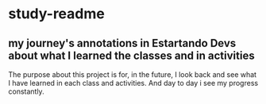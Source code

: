 # study-readme
my journey's annotations in Estartando Devs about what I learned the classes and in activities
---

The purpose about this project is for,  in the future, I look back and see what I have learned in each class and activities. And day to day i see my progress constantly.
